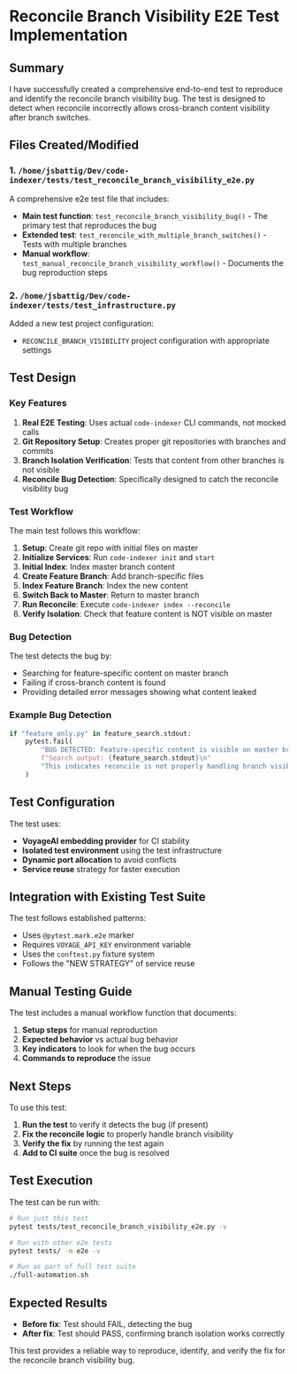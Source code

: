 # Reconcile Branch Visibility E2E Test Implementation

## Summary

I have successfully created a comprehensive end-to-end test to reproduce and identify the reconcile branch visibility bug. The test is designed to detect when reconcile incorrectly allows cross-branch content visibility after branch switches.

## Files Created/Modified

### 1. `/home/jsbattig/Dev/code-indexer/tests/test_reconcile_branch_visibility_e2e.py`

A comprehensive e2e test file that includes:

- **Main test function**: `test_reconcile_branch_visibility_bug()` - The primary test that reproduces the bug
- **Extended test**: `test_reconcile_with_multiple_branch_switches()` - Tests with multiple branches
- **Manual workflow**: `test_manual_reconcile_branch_visibility_workflow()` - Documents the bug reproduction steps

### 2. `/home/jsbattig/Dev/code-indexer/tests/test_infrastructure.py`

Added a new test project configuration:
- `RECONCILE_BRANCH_VISIBILITY` project configuration with appropriate settings

## Test Design

### Key Features

1. **Real E2E Testing**: Uses actual `code-indexer` CLI commands, not mocked calls
2. **Git Repository Setup**: Creates proper git repositories with branches and commits
3. **Branch Isolation Verification**: Tests that content from other branches is not visible
4. **Reconcile Bug Detection**: Specifically designed to catch the reconcile visibility bug

### Test Workflow

The main test follows this workflow:

1. **Setup**: Create git repo with initial files on master
2. **Initialize Services**: Run `code-indexer init` and `start`
3. **Initial Index**: Index master branch content
4. **Create Feature Branch**: Add branch-specific files
5. **Index Feature Branch**: Index the new content
6. **Switch Back to Master**: Return to master branch
7. **Run Reconcile**: Execute `code-indexer index --reconcile`
8. **Verify Isolation**: Check that feature content is NOT visible on master

### Bug Detection

The test detects the bug by:

- Searching for feature-specific content on master branch
- Failing if cross-branch content is found
- Providing detailed error messages showing what content leaked

### Example Bug Detection

```python
if "feature_only.py" in feature_search.stdout:
    pytest.fail(
        "BUG DETECTED: Feature-specific content is visible on master branch after reconcile!\n"
        f"Search output: {feature_search.stdout}\n"
        "This indicates reconcile is not properly handling branch visibility."
    )
```

## Test Configuration

The test uses:

- **VoyageAI embedding provider** for CI stability
- **Isolated test environment** using the test infrastructure
- **Dynamic port allocation** to avoid conflicts
- **Service reuse** strategy for faster execution

## Integration with Existing Test Suite

The test follows established patterns:

- Uses `@pytest.mark.e2e` marker
- Requires `VOYAGE_API_KEY` environment variable
- Uses the `conftest.py` fixture system
- Follows the "NEW STRATEGY" of service reuse

## Manual Testing Guide

The test includes a manual workflow function that documents:

1. **Setup steps** for manual reproduction
2. **Expected behavior** vs actual bug behavior
3. **Key indicators** to look for when the bug occurs
4. **Commands to reproduce** the issue

## Next Steps

To use this test:

1. **Run the test** to verify it detects the bug (if present)
2. **Fix the reconcile logic** to properly handle branch visibility
3. **Verify the fix** by running the test again
4. **Add to CI suite** once the bug is resolved

## Test Execution

The test can be run with:

```bash
# Run just this test
pytest tests/test_reconcile_branch_visibility_e2e.py -v

# Run with other e2e tests
pytest tests/ -m e2e -v

# Run as part of full test suite
./full-automation.sh
```

## Expected Results

- **Before fix**: Test should FAIL, detecting the bug
- **After fix**: Test should PASS, confirming branch isolation works correctly

This test provides a reliable way to reproduce, identify, and verify the fix for the reconcile branch visibility bug.